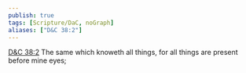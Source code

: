 ```yaml
---
publish: true
tags: [Scripture/DaC, noGraph]
aliases: ["D&C 38:2"]
---
```

[D&C 38:2](https://churchofjesuschrist.org/study/scriptures/dc-testament/dc/38?lang=eng&id=p2#p2) The same which knoweth all things, for all things are present before mine eyes;
